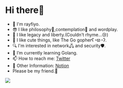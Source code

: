 # Hi there👋

- 🦕 I'm rayfiyo.
- 😎 I like philosophy📕,contemplation🤔 and wordplay.
- 💪 I like legacy and liberty.(Couldn't rhyme…😢)
- 🥰 I like cute things, like The Go gopherʕ◔ϖ◔ʔ.
- 🔍 I'm interested in network🖧 and security🛡.
- 🌱 I’m currently learning Golang.
- 📫 How to reach me: [Twitter](https://twitter.com/rayfiyo)
- 👀 Other Information: [Notion](https://rayfiyo.notion.site/rayfiyo/848cd3a3546a4e8194771d429f30550f)
- Please be my friend.🤝

<a href="https://github.com/anuraghazra/github-readme-stats">
  <img align="left" src="https://github-readme-stats.vercel.app/api?username=rayfiyo&count_private=true&show_icons=true" />
</a>

<!--
**rayfiyo/rayfiyo** is a ✨ _special_ ✨ repository because its `README.md` (this file) appears on your GitHub profile.

Here are some ideas to get you started:

- 🔭 I’m currently working on ...
- 🌱 I’m currently learning ...
- 👯 I’m looking to collaborate on ...
- 🤔 I’m looking for help with ...
- 💬 Ask me about ...
- 📫 How to reach me: ...
- 😄 Pronouns: ...
- ⚡ Fun fact: ...
  -->
